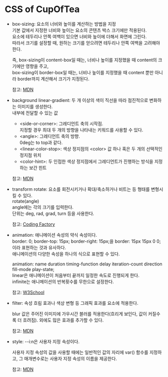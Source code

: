 # CSS of CupOfTea

- box-sizing: 요소의 너비와 높이를 계산하는 방법을 지정  
  기본 값에서 지정한 너비와 높이는 요소의 콘텐츠 박스 크기에만 적용된다.  
  요소에 테두리나 안쪽 여백이 있으면 너비와 높이에 더해서 화면에 그린다.  
  따라서 크기를 설정할 때, 원하는 크기를 얻으려면 테두리나 안쪽 여백을 고려해야 한다.

  즉, box-sizing이 content-box일 때는, 너비나 높이를 지정했을 때 content의 크기에만 영향을 주고,  
  box-sizing이 border-box일 때는, 너비나 높이를 지정했을 때 content 뿐만 아니라 border까지 계산해서 크기가 지정된다.

  참고: [MDN](https://developer.mozilla.org/ko/docs/Web/CSS/box-sizing)

- background linear-gradient: 두 개 이상의 색이 직선을 따라 점진적으로 변화하는 이미지를 생성한다.  
  내부에 전달할 수 있는 값

  - \<side-or-corner>: 그레디언트 축의 시작점.  
    지정할 경우 최대 두 개의 방향을 나타내는 키워드를 사용할 수 있다.
  - \<angle>: 그레디언트 축의 방향.  
    0deg는 to top과 같다.
  - \<linear-color-stop>: 색상 정지점의 \<color> 값 하나 혹은 두 개의 선택적인 정지점 위치
  - \<color-hint>: 두 인접한 색상 정지점에서 그레디언트가 진행하는 방식을 지정하는 보간 힌트

  참고: [MDN](<https://developer.mozilla.org/ko/docs/Web/CSS/linear-gradient()>)

- transform rotate: 요소를 회전시키거나 확대/축소하거나 비트는 등 형태를 변형시킬 수 있다.  
   rotate(angle)  
  angle에는 각의 크기를 입력한다.  
  단위는 deg, rad, grad, turn 등을 사용한다.

  참고: [Coding Factory](https://www.codingfactory.net/12593)

- animation: 애니메이션 속성의 약식 속성이다.  
  border: 0; border-top: 15px; border-right: 15px;을 border: 15px 15px 0 0;이라 표현하는 것과 유사하다.  
  애니메이션의 다양한 속성을 하나의 식으로 표현할 수 있다.

  animation: name duration timing-function delay iteration-count direction fill-mode play-state;  
  linear은 애니메이션이 처음부터 끝까지 일정한 속도로 진행되게 한다.  
  infinite는 애니메이션의 반복횟수를 무한으로 설정한다.

  참고: [W3School](https://www.w3schools.com/cssref/css3_pr_animation.asp)

- filter: 속성 흐림 효과나 색상 변형 등 그래픽 효과를 요소에 적용한다.

  blur 값은 주어진 이미지에 가우시간 블러를 적용한다(흐리게 보인다, 값이 커질수록 더 흐려짐).
  외에도 많은 효과를 추가할 수 있다.

  참고: [MDN](https://developer.mozilla.org/ko/docs/Web/CSS/filter)

- style: --i:n은 사용자 지정 속성이다.

  사용자 지정 속성의 값을 사용할 때에는 일반적인 값의 자리에 var() 함수를 지정하고, 그 매개변수로는 사용자 지정 속성의 이름을 제공한다.

  참고: [MDN](https://developer.mozilla.org/ko/docs/Web/CSS/Using_CSS_custom_properties)
